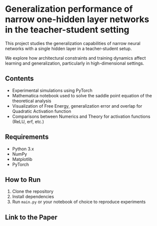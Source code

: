 # Generalization performance of narrow one-hidden layer networks in the teacher-student setting

This project studies the generalization capabilities of narrow neural networks with a single hidden layer in a teacher-student setup.

We explore how architectural constraints and training dynamics affect learning and generalization, particularly in high-dimensional settings.

## Contents

- Experimental simulations using PyTorch
- Mathematica notebook used to solve the saddle point equation of the theoretical analysis
- Visualization of Free Energy, generalization error and overlap for Quadratic Activation function
- Comparisons between Numerics and Theory for activation functions (ReLU, erf, etc.)

## Requirements

- Python 3.x
- NumPy
- Matplotlib
- PyTorch

## How to Run

1. Clone the repository
2. Install dependencies
3. Run `main.py` or your notebook of choice to reproduce experiments

## Link to the Paper
